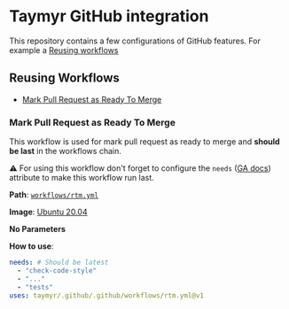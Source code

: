 # Taymyr GitHub integration

This repository contains a few configurations of GitHub features. For example a [Reusing workflows](https://docs.github.com/en/actions/using-workflows/reusing-workflows)

## Reusing Workflows

* [Mark Pull Request as Ready To Merge](#mark-pull-request-as-ready-to-merge)

### Mark Pull Request as Ready To Merge

This workflow is used for mark pull request as ready to merge and **should be last** in the workflows chain.

:warning: For using this workflow don't forget to configure the `needs` ([GA docs](https://docs.github.com/en/actions/using-workflows/advanced-workflow-features#creating-dependent-jobs)) attribute to make this workflow run last.

**Path**: [`workflows/rtm.yml`](.github/workflows/rtm.yml)

**Image**: [Ubuntu 20.04](https://github.com/actions/runner-images/blob/main/images/linux/Ubuntu2004-Readme.md)

**No Parameters**

**How to use**:

```yaml
needs: # Should be latest
  - "check-code-style"
  - "..."
  - "tests"
uses: taymyr/.github/.github/workflows/rtm.yml@v1
```

